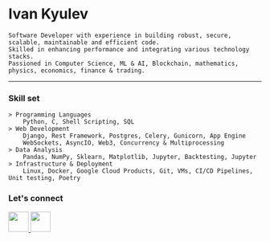 Ivan Kyulev
===========

```text
Software Developer with experience in building robust, secure, scalable, maintainable and efficient code.
Skilled in enhancing performance and integrating various technology stacks.
Passioned in Computer Science, ML & AI, Blockchain, mathematics, physics, economics, finance & trading.
```
-------------------------------------------------------------------------------------------------

### Skill set
```text
> Programming Languages
    Python, C, Shell Scripting, SQL
> Web Development
    Django, Rest Framework, Postgres, Celery, Gunicorn, App Engine
    WebSockets, AsyncIO, Web3, Concurrency & Multiprocessing
> Data Analysis
    Pandas, NumPy, Sklearn, Matplotlib, Jupyter, Backtesting, Jupyter
> Infrastructure & Deployment
    Linux, Docker, Google Cloud Products, Git, VMs, CI/CD Pipelines, Unit testing, Poetry
```

### Let's connect
<a href='https://www.linkedin.com/in/ivan-kyulev-a9438873/'>
<img src="https://raw.githubusercontent.com/danielcranney/readme-generator/main/public/icons/socials/linkedin.svg" width="40" height="40">
</a>
<a href='https://twitter.com/IKyulev'>
<img src="https://raw.githubusercontent.com/danielcranney/readme-generator/main/public/icons/socials/twitter.svg" width="40" height="40">
</a>
